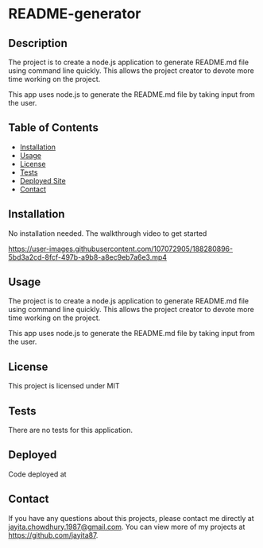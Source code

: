 # README-generator

## Description

The project is to create a node.js application to generate README.md file using command line quickly. This allows the project creator to devote more time working on the project.

This app uses node.js to generate the README.md file by taking input from the user.

## Table of Contents
* [Installation](#installation)
* [Usage](#usage)
* [License](#license)
* [Tests](#tests)
* [Deployed Site](#deployed)
* [Contact](#contact)


## Installation 
No installation needed. The walkthrough video to get started 

https://user-images.githubusercontent.com/107072905/188280896-5bd3a2cd-8fcf-497b-a9b8-a8ec9eb7a6e3.mp4



## Usage 
The project is to create a node.js application to generate README.md file using command line quickly. This allows the project creator to devote more time working on the project.

This app uses node.js to generate the README.md file by taking input from the user.<br>
<img src="">

## License 
This project is licensed under MIT

## Tests
There are no tests for this application.

## Deployed
Code deployed at 

## Contact
If you have any questions about this projects, please contact me directly at jayita.chowdhury.1987@gmail.com. You can view more of my projects at https://github.com/jayita87.
